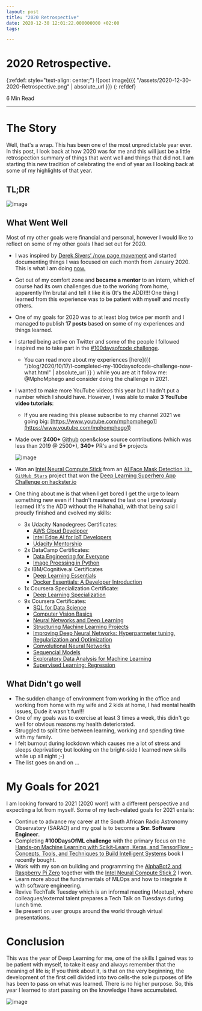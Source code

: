 ```yaml
---
layout: post
title: "2020 Retrospective"
date: 2020-12-30 12:01:22.000000000 +02:00
tags:

---
```

# 2020 Retrospective.

{:refdef: style="text-align: center;"}
![post image]({{ "/assets/2020-12-30-2020-Retrospective.png" | absolute_url }})
{: refdef}

6 Min Read

-----------------------------------------------------------------------------------------

# The Story

Well, that's a wrap. This has been one of the most unpredictable year ever. In this post, I look back at how 2020 was for me and this will just be a little retrospection summary of things that went well and things that did not. I am starting this new tradition of celebrating the end of year as I looking back at some of my highlights of that year.

## TL;DR

![image](https://user-images.githubusercontent.com/7910856/103348815-d2b2f400-4aa3-11eb-8887-4761ea9f1637.png)

## What Went Well

Most of my other goals were financial and personal, however I would like to reflect on some of my other goals I had set out for 2020.

- I was inspired by [Derek Sivers’ /now page movement](https://sivers.org/now3) and started documenting things I was focused on each month from January 2020. This is what I am doing [now.](https://blog.mphomphego.co.za/now)

- Got out of my comfort zone and **became a mentor** to an intern, which of course had its own challenges due to the working from home, apparently I'm brutal and tell it like it is (It's the ADD)!!! 
    One thing I learned from this experience was to be patient with myself and mostly others.

- One of my goals for 2020 was to at least blog twice per month and I managed to publish **17 posts** based on some of my experiences and things learned.

- I started being active on Twitter and some of the people I followed inspired me to take part in the [#100daysofcode challenge](https://www.100daysofcode.com/). 
    - You can read more about my experiences [here]({{ "/blog/2020/10/17/I-completed-my-100daysofcode-challenge-now-what.html" | absolute_url }} ) while you are at it follow me: @MphoMphego and consider doing the challenge in 2021.


- I wanted to make more YouTube videos this year but I hadn't put a number which I should have. However, I was able to make **3 YouTube video tutorials**: 
    -  If you are reading this please subscribe to my channel 2021 we going big: [https://www.youtube.com/mphomphego1](https://www.youtube.com/mphomphego1)

- Made over **2400+** [Github](www.github.com/mmphego) open&close source contributions (which was less than 2019 @ 2500+), **340+** PR's and **5+** projects

    ![image](https://user-images.githubusercontent.com/7910856/103354260-bfa82000-4ab3-11eb-95ca-7683327288af.png)

- Won an [Intel Neural Compute Stick](https://software.intel.com/content/www/us/en/develop/articles/intel-movidius-neural-compute-stick.html) from an [AI Face Mask Detection `33 GitHub Stars`](https://github.com/mmphego/face_mask_detection_openvino) project that won the [Deep Learning Superhero App Challenge on hackster.io](https://www.hackster.io/contests/DLSuperheroes)

- One thing about me is that when I get bored I get the urge to learn something new even if I hadn't mastered the last one I previously learned (It's the ADD without the H hahaha), with that being said I proudly finished and evolved my skills:
    - 3x Udacity Nanodegrees Certificates:
        - [AWS Cloud Developer](https://bit.ly/3bDW1Tx)
        - [Intel Edge AI for IoT Developers](https://bit.ly/3hlU9Rx)
        - [Udacity Mentorship](https://confirm.udacity.com/CR7THQTA)
    - 2x DataCamp Certificates:
        - [Data Engineering for Everyone](https://www.datacamp.com/statement-of-accomplishment/course/d4b904060f7b8f9cc09108d67e8b38090e5366ea)
        - [Image Proessing in Python](https://www.datacamp.com/statement-of-accomplishment/course/83dd4580afecb275fc8bbc3b33e9c2b37d1b0941?raw=1)
    - 2x IBM/Cognitive.ai Certificates
        + [Deep Learning Essentials](https://www.youracclaim.com/badges/ad832d4d-1fd9-414c-8a15-c7bb785c7ff8)
        + [Docker Essentials: A Developer Introduction](https://courses.cognitiveclass.ai/certificates/1cc20979bb2541b98ebe89b7dddba922)
    - 1x Coursera Specialization Certificate:
        + [Deep Learning Specialization](https://www.coursera.org/account/accomplishments/specialization/certificate/G56VYEEUA74F)
    - 9x Coursera Certificates:
        + [SQL for Data Science](https://www.coursera.org/account/accomplishments/certificate/7CHG32GPG87F)
        + [Computer Vision Basics](https://www.coursera.org/account/accomplishments/records/AU55ZKBNNWV8)
        + [Neural Networks and Deep Learning](https://bit.ly/2Qxyo65)
        + [Structuring Machine Learning Projects](https://www.coursera.org/account/accomplishments/verify/BAYZTYTQ8HL9)
        + [Improving Deep Neural Networks: Hyperparmeter tuning, Regularization and Optimization](https://www.coursera.org/account/accomplishments/verify/ZURGHWGGD5UD)
        + [Convolutional Neural Networks](https://coursera.org/share/ed8ab98d1f10d6bf93b611d03da65ddc)
        + [Sequencial Models](https://www.coursera.org/account/accomplishments/certificate/DSDUZ8J6S7RC)
        + [Exploratory Data Analysis for Machine Learning](https://coursera.org/share/1c238ff3b9ffd2b3162716eaa0daed78)
        + [Supervised Learning: Regression](https://www.coursera.org/account/accomplishments/certificate/JTVYGECVVQTQ)

## What Didn't go well

- The sudden change of environment from working in the office and working from home with my wife and 2 kids at home, I had mental health issues, Dude it wasn't fun!!!
- One of my goals was to exercise at least 3 times a week, this didn't go well for obvious reasons my health deteriorated.
- Struggled to split time between learning, working and spending time with my family.
- I felt burnout during lockdown which causes me a lot of stress and sleeps deprivation; but looking on the bright-side I learned new skills while up all night ;-)
- The list goes on and on ...


# My Goals for 2021

I am looking forward to 2021 (2020 won!) with a different perspective and expecting a lot from myself. Some of my tech-related goals for 2021 entails:

- Continue to advance my career at the South African Radio Astronomy Observatory (SARAO) and my goal is to become a **Snr. Software Engineer**.
- Completing **#100DaysOfML challenge** with the primary focus on the [Hands-on Machine Learning with Scikit-Learn, Keras, and TensorFlow - Concepts, Tools, and Techniques to Build Intelligent Systems](https://www.goodreads.com/book/show/40363665-hands-on-machine-learning-with-scikit-learn-keras-and-tensorflow) book I recently bought.
- Work with my son on building and programming the [AlphaBot2 and Raspberry Pi Zero](https://twitter.com/MphoMphego/status/1338402741685727234?s=20) together with the [Intel Neural Compute Stick 2](https://twitter.com/MphoMphego/status/1324097569417560078?s=20) I won.
- Learn more about the fundamentals of MLOps and how to integrate it with software engineering.
- Revive TechTalk Tuesday which is an informal meeting (Meetup), where colleagues/external talent prepares a Tech Talk on Tuesdays during lunch time.
- Be present on user groups around the world through virtual presentations.

# Conclusion

This was the year of Deep Learning for me, one of the skills I gained was to be patient with myself, to take it easy and always remember that the meaning of life is; If you think about it, is that on the very beginning, the development of the first cell divided into two cells-the sole purposes of life has been to pass on what was learned. There is no higher purpose. So, this year I learned to start passing on the knowledge I have accumulated. 

![image](https://user-images.githubusercontent.com/7910856/103353089-8f12b700-4ab0-11eb-89dd-535a767c1871.png)
